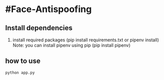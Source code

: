 # #Face-Antispoofing

## Install dependencies
1. install required packages (pip install requirements.txt or pipenv install)
Note: you can install pipenv using pip (pip install pipenv)



## how to use
`python app.py`


